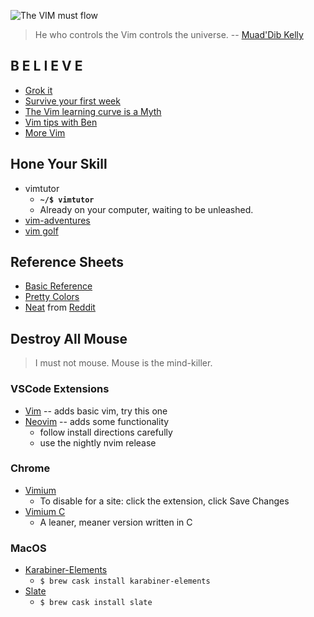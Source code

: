 ![The VIM must flow](https://i.imgflip.com/4g0xx6.jpg)

> He who controls the Vim controls the universe.
>-- [Muad'Dib Kelly](https://youtu.be/xJBZU3USZ2E?t=108)

## B E L I E V E

 - [Grok it](https://stackoverflow.com/questions/1218390/what-is-your-most-productive-shortcut-with-vim)
 - [Survive your first week](http://www.benorenstein.com/blog/surviving-your-first-week-in-vim)
 - [The Vim learning curve is a Myth](https://thoughtbot.com/blog/the-vim-learning-curve-is-a-myth)
 - [Vim tips with Ben](https://www.briefs.fm/vim-tips-with-ben)
 - [More Vim](https://thoughtbot.com/upcase/vim)

## Hone Your Skill

- vimtutor 
  - **`~/$ vimtutor`**
  - Already on your computer, waiting to be unleashed.
- [vim-adventures](https://vim-adventures.com/)
- [vim golf](http://www.vimgolf.com/)

## Reference Sheets

- [Basic Reference](https://vimsheet.com/)
- [Pretty Colors](http://www.viemu.com/a_vi_vim_graphical_cheat_sheet_tutorial.html)
- [Neat](https://i.imgur.com/YLInLlY.png) from [Reddit](https://www.reddit.com/r/vim/comments/32r85c/this_is_my_favorite_vim_cheat_sheet_does_anyone/)

## Destroy All Mouse
> I must not mouse.  Mouse is the mind-killer.  

### VSCode Extensions
- [Vim](https://marketplace.visualstudio.com/items?itemName=vscodevim.vim) -- adds basic vim, try this one
- [Neovim](https://marketplace.visualstudio.com/items?itemName=asvetliakov.vscode-neovim) -- adds some functionality
  - follow install directions carefully
  - use the nightly nvim release

### Chrome
- [Vimium](https://chrome.google.com/webstore/detail/vimium/dbepggeogbaibhgnhhndojpepiihcmeb?hl=en)
  - To disable for a site: click the extension, click Save Changes
- [Vimium C](https://chrome.google.com/webstore/detail/vimium-c-all-by-keyboard/hfjbmagddngcpeloejdejnfgbamkjaeg?hl=en) 
  - A leaner, meaner version written in C

### MacOS
- [Karabiner-Elements](https://karabiner-elements.pqrs.org/)
  - `$ brew cask install karabiner-elements`
- [Slate](https://github.com/jigish/slate)
  - `$ brew cask install slate`
